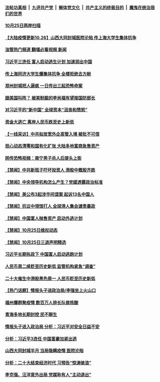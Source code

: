 ####  [法轮功真相](../../../../basic/blob/master/README.md?t=10260931) &nbsp;|&nbsp; [九评共产党](../../../../9ping.md/blob/master/README.md?t=10260931) &nbsp;|&nbsp; [解体党文化](../../../../jtdwh.md/blob/master/README.md?t=10260931)  &nbsp;|&nbsp; [共产主义的终极目的](../../../../gczydzjmd.md/blob/master/README.md?t=10260931) &nbsp;|&nbsp; [魔鬼在统治我们的世界](../../../../mgztzwmdsj.md/blob/master/README.md?t=10260931) 

#### [10月25日两岸扫描](../pages/prog204/a103559915.md?t=10260931) 

#### [【大陆疫情更新10.26】山西大同封城医院沦陷 传上海大学生集体抗争](../pages/prog204/a103543040.md?t=10260931) 

#### [油管热门频道 翻墙必看视频 新闻](http://209.250.226.216:81/youtube.html?10260931)

#### [习近平三连任 富人启动逃生计划 加速润出中国](../pages/prog204/a103559917.md?t=10260931) 

#### [传上海同济大学生爆集体抗争 全楼拒绝去方舱](../pages/prog204/a103559855.md?t=10260931) 

#### [郑州封城把人逼疯 一日传出三起恐怖命案](../pages/prog204/a103559823.md?t=10260931) 

#### [跟美国叫阵？ 被美制裁的李尚福有望接国防部长](../pages/prog204/a103559766.md?t=10260931) 

#### [对习近平的“新中国” 全球资本“沮丧和愤怒”](../pages/prog204/a103559756.md?t=10260931) 

#### [资金大逃亡 离岸人民币跌至史上新低](../pages/prog204/a103559726.md?t=10260931) 

#### [【一线采访】中共拟放宽外企高管入境 被批不可信](../pages/prog204/a103559704.md?t=10260931) 

#### [担心动态清零和国有化扩张 大陆多地富商急售资产](../pages/prog204/a103559691.md?t=10260931) 

#### [网传恐怖视频：南宁男子杀人后提头上街](../pages/prog204/a103559684.md?t=10260931) 

#### [【禁闻】中共新班子吓坏投资人 港股中概股齐跌](../pages/prog204/a103559587.md?t=10260931) 

#### [【禁闻】中央领导机构怎么产生？党媒透露政治标准](../pages/prog204/a103559616.md?t=10260931) 

#### [【禁闻】美公布3起涉华间谍案 起诉13名中国人](../pages/prog204/a103559589.md?t=10260931) 

#### [【禁闻】抗议中领馆打人 全球港人集会谴责暴政](../pages/prog204/a103559599.md?t=10260931) 


#### [【禁闻】中国富人抛售资产 启动外逃计划](../pages/prog204/a103559580.md?t=10260931) 

#### [【禁闻】10月25日维权动态](../pages/prog204/a103559578.md?t=10260931) 

#### [【禁闻】10月25日三退声明精选](../pages/prog204/a103559583.md?t=10260931) 

#### [习近平长期执政下 中国富人启动逃跑计划](../pages/prog204/a103559555.md?t=10260931) 

#### [人民币周二续贬至历史新低 监管机构紧急“调查”](../pages/prog204/a103559543.md?t=10260931) 

#### [二十大催生中港股黑色周一 人民币贬至历史新低](../pages/prog204/a103559540.md?t=10260931) 

#### [【热门话题】情报头子进政治局/李强坐上火山口](../pages/prog204/a103559434.md?t=10260931) 

#### [福州爆群聚疫情 数百万人排长队做核酸](../pages/prog204/a103559411.md?t=10260931) 

#### [青海多地长期封控 民不聊生](../pages/prog204/a103559403.md?t=10260931) 

#### [情报头子进入政治局 分析：习近平对安全日益不安](../pages/prog204/a103559435.md?t=10260931) 

#### [分析：习近平3连任 中国富豪加紧出逃](../pages/prog204/a103559391.md?t=10260931) 

#### [山西大同封城半月 当局隐瞒疫情 医院沦陷](../pages/prog204/a103559361.md?t=10260931) 

#### [分析：二十大结束经济时代 习预告“惊涛骇浪”](../pages/prog204/a103559359.md?t=10260931) 

#### [李克强、汪洋意外出局 党媒称有人“主动退出”](../pages/prog204/a103559334.md?t=10260931) 

<img src='http://gfw-breaker.win/goodnews/indexes/prog204.md' width='0px' height='0px'/>
